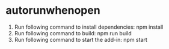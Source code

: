 # autorunwhenopen

1. Run following command to install dependencies:
    npm install
2. Run following command to build:
    npm run build
3. Run following command to start the add-in:
    npm start